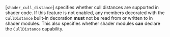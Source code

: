 [`shader_cull_distance`] specifies
whether cull distances are supported in shader code.
If this feature is not enabled, any members decorated with the
`CullDistance` built-in decoration  **must**  not be read from or written
to in shader modules.
This also specifies whether shader modules  **can**  declare the
`CullDistance` capability.